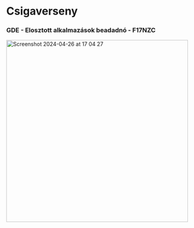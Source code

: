 # Csigaverseny

### GDE - Elosztott alkalmazások beadadnó - F17NZC

<img width="479" alt="Screenshot 2024-04-26 at 17 04 27" src="https://github.com/Ericace03/csigaverseny/assets/113349893/4c02296c-da15-4080-878e-04f0f239d601">
